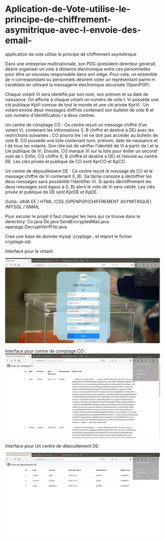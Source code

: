 # Aplication-de-Vote-utilise-le-principe-de-chiffrement-asymitrique-avec-l-envoie-des-email-
application de vote utilise le principe de chiffrement asymétrique

Dans une entreprise multinationale, son PDG (président-directeur général) désire organiser un vote à distance électronique entre ces personnelles pour élire un nouveau responsable dans son siège. Pour cela, un ensemble de n correspondant ou personnels désirent voter un représentant parmi m candidats en utilisant la messagerie électronique sécurisée (OpenPGP).

Chaque votant Vi sera identifié par son nom, son prénom et sa date de naissance. On affecte
à chaque votant un numéro de vote I. Vi possède une clé publique KpVi connue de tout le monde et une clé privée KprVi . Un votant envoie deux messages chiffrés contenant son bulletin de vote B et son numéro d’identification I à deux centres.

Un centre de comptage CO : Ce centre reçoit un message chiffré d’un votant Vi, contenant les informations (I, B chiffré et destiné à DE) avec les restrictions suivantes : CO pourra lire I et ne doit pas accéder au bulletin de vote B. CO possède une liste contenant nom, prénom, date de naissance et I de tous les votants. Son rôle est de vérifier l’identité de Vi à partir de I et la clé publique de Vi. Ensuite, CO marque Vi sur la liste pour éviter un second vote de I. Enfin, CO chiffre (I, B chiffré et destiné à DE) et l’envoie au centre DE. Les clés privée et publique de CO sont KprCO et KpCO.

Un centre de dépouillement DE : Ce centre reçoit le message de CO et le message chiffré de Vi contenant (I, B). Sa tâche consiste à déchiffrer les deux messages sans possibilité l’identifier Vi. Si après déchiffrement les deux messages sont égaux à (I, B) alors le vote de Vi sera validé. Les clés privée et publique de DE sont KprDE et KpDE.


Outils: JAVA EE / HTML /CSS /OPENPGP(CHIFFREMENT ASYMITRIQUE) /MYSQL / GMAIL

Pour excuter le projet il faut changer les liens qui ce trouve dans le derectory:
Co.java 
De.java
SendEncryptedMail.java
openpgp.DecryptVerifFile.java

Cree une base de donnée mysql :cryptage  , et import le fichier cryptage.sql.


Interface pour le votant:

![](Screenshot%20at%2022-49-50.png)

Interface pour centre de comptage CO :
![](Screenshot%20at%2022-50-15.png)

Interface pour Un centre de dépouillement DE:

![](Screenshot%20at%2022-50-31.png)
